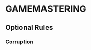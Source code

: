 # GAMEMASTERING

<!--add copy here-->

## Optional Rules

<!--add copy here-->

### Corruption

<!--add copy here-->